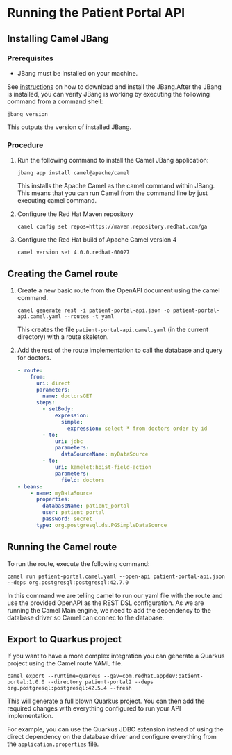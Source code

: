 # Running the Patient Portal API

## Installing Camel JBang

### Prerequisites

- JBang must be installed on your machine. 

See [instructions](https://www.jbang.dev/download/) on how to download and install the JBang.After the JBang is installed, you can verify JBang is working by executing the following command from a command shell:

```shell
jbang version
```

This outputs the version of installed JBang.

### Procedure

1. Run the following command to install the Camel JBang application:

    ```shell
    jbang app install camel@apache/camel
    ```

    This installs the Apache Camel as the camel command within JBang. This means that you can run Camel from the command line by just executing camel command.

2. Configure the Red Hat Maven repository

   ```shell
   camel config set repos=https://maven.repository.redhat.com/ga
   ```

3. Configure the Red Hat build of Apache Camel version 4

   ```shell
   camel version set 4.0.0.redhat-00027
   ```


## Creating the Camel route

1. Create a new basic route from the OpenAPI document using the camel command. 

    ```shell
    camel generate rest -i patient-portal-api.json -o patient-portal-api.camel.yaml --routes -t yaml
    ```

    This creates the file `patient-portal-api.camel.yaml` (in the current directory) with a route skeleton.

2. Add the rest of the route implementation to call the database and query for doctors. 

    ```yaml
    - route:
        from:
          uri: direct
          parameters:
            name: doctorsGET
          steps:
            - setBody:
                expression:
                  simple:
                    expression: select * from doctors order by id
            - to:
                uri: jdbc
                parameters:
                  dataSourceName: myDataSource
            - to:
                uri: kamelet:hoist-field-action
                parameters:
                  field: doctors
    - beans:
        - name: myDataSource
          properties:
            databaseName: patient_portal
            user: patient_portal
            password: secret
          type: org.postgresql.ds.PGSimpleDataSource
    ```

    

## Running the Camel route

To run the route, execute the following command:

```shell 
camel run patient-portal.camel.yaml --open-api patient-portal-api.json --deps org.postgresql:postgresql:42.7.0
```

In this command we are telling camel to run our yaml file with the route and use the provided OpenAPI as the REST DSL configuration. As we are running the Camel Main engine, we need to add the dependency to the database driver so Camel can connec to the database.

## Export to Quarkus project

If you want to have a more complex integration you can generate a Quarkus project using the Camel route YAML file.

```shell
camel export --runtime=quarkus --gav=com.redhat.appdev:patient-portal:1.0.0 --directory patient-portal2 --deps org.postgresql:postgresql:42.5.4 --fresh 
```

This will generate a full blown Quarkus project. You can then add the required changes with everything configured to run your API implementation. 

For example, you can use the Quarkus JDBC extension instead of using the direct dependency on the database driver and configure everything from the `application.properties` file.